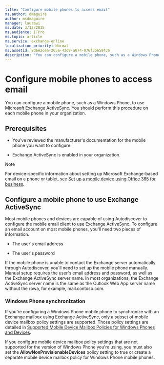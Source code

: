 ```yaml
---
title: "Configure mobile phones to access email"
ms.author: dmaguire
author: msdmaguire
manager: laurawi
ms.date: 3/12/2015
ms.audience: ITPro
ms.topic: article
ms.service: exchange-online
localization_priority: Normal
ms.assetid: 8d6e2cea-265a-43d9-a074-076f35658436
description: "You can configure a mobile phone, such as a Windows Phone, to use Microsoft Exchange ActiveSync. You should perform this procedure on each mobile phone in your organization."
---
```


# Configure mobile phones to access email

You can configure a mobile phone, such as a Windows Phone, to use Microsoft Exchange ActiveSync. You should perform this procedure on each mobile phone in your organization.
  
## Prerequisites

- You've reviewed the manufacturer's documentation for the mobile phone you want to configure.
    
- Exchange ActiveSync is enabled in your organization.
    
> [!NOTE]
> For device-specific information about setting up Microsoft Exchange-based email on a phone or tablet, see [Set up a mobile device using Office 365 for business](https://support.office.com/article/7dabb6cb-0046-40b6-81fe-767e0b1f014f). 
  
## Configure a mobile phone to use Exchange ActiveSync

Most mobile phones and devices are capable of using Autodiscover to configure the mobile email client to use Exchange ActiveSync. To configure an email account on most mobile phones, you'll need two pieces of information.
  
- The user's email address
    
- The user's password
    
If the mobile phone is unable to contact the Exchange server automatically through Autodiscover, you'll need to set up the mobile phone manually. Manual setup requires the user's email address and password, as well as the Exchange ActiveSync server name. In most organizations, the Exchange ActiveSync server name is the same as the Outlook Web App server name without the /owa, for example, mail.contoso.com.
  
### Windows Phone synchronization

If you're configuring a Windows Phone mobile phone to synchronize with an Exchange mailbox using Exchange ActiveSync, only a subset of mobile device mailbox policy settings are supported. Those policy settings are detailed in [Supported Mobile Device Mailbox Policies for Windows Phones and Devices](https://technet.microsoft.com/library/d76b1d4c-d1f6-4501-a7c9-854327aceda5.aspx). 
  
If you configure mobile device mailbox policy settings that are not supported for the version of Windows Phone you're using, you must also set the **AllowNonProvisionableDevices** policy setting to true or create a separate mobile device mailbox policy for Windows Phone mobile phones. 
  

